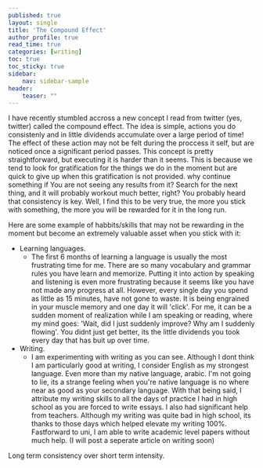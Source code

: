 ```yaml
---
published: true
layout: single
title: 'The Compound Effect'
author_profile: true
read_time: true
categories: [writing]
toc: true
toc_sticky: true
sidebar:
    nav: sidebar-sample
header:
    teaser: ""
---
```


I have recently stumbled accross a new concept I read from twitter (yes, twitter) called the compound effect. The idea is simple, actions you do consistenly and in little
dividends accumulate over a large period of time! The effect of these action may not be felt during the proccess it self, but are noticed once a significant period passes.
This concept is pretty straightforward, but executing it is harder than it seems. This is because we tend to look for gratification for the things we do in the moment
but are quick to give up when this gratification is not provided. why continue something if You are not seeing any results from it? Search for the next thing, and it will probably workout much better, right? You probably heard that consistency is key.
Well, I find this to be very true, the more you stick with something, the more you will be rewarded for it in the long run. 

Here are some example of habbits/skills that may not be rewarding in the moment but become an extremely valuable asset when you stick with it:
- Learning languages. 
    - The first 6 months of learning a language is usually the most frustrating time for me. There are so many vocabulary and grammar rules you have
learn and memorize. Putting it into action by speaking and listening is even more frustrating because it seems like you have not made any progress at all. However, every
single day you spend as little as 15 minutes, have not gone to waste. It is being engrained in your muscle memory and one day it will 'click'. For me, it can be a sudden moment
of realization while I am speaking or reading, where my mind goes: 'Wait, did I just suddenly improve? Why am I suddenly flowing'. You didnt just get better,
its the little dividends you took every day that has buit up over time. 
- Writing.
    - I am experimenting with writing as you can see. Although I dont think I am particularly good at writing, I consider English as my strongest language. Even more than my native language, arabic. I'm not going to lie, its a strange feeling when you're native language is no where near as good as your secondary language. With that being said, I attribute my writing skills to all the days of practice I had in high school as you are forced to write essays. I also had significant help from teachers. Although my writing was quite bad in high school, its thanks to those days which helped elevate my writing 100%. Fastforward to uni, I am able to write academic level papers without much help. (I will post a seperate article on writing soon)
    
Long term consistency over short term intensity.
